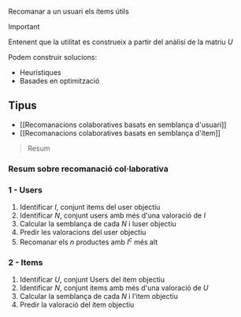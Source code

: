 Recomanar a un usuari els ítems útils

>[!important]
Entenent que la utilitat es construeix a partir del anàlisi de la matriu $U$

Podem construir solucions:
- Heurístiques
- Basades en optimització
## Tipus
- [[Recomanacions colaboratives basats en semblança d'usuari]]
- [[Recomanacions colaboratives basats en semblança d'ítem]]

>Resum

### Resum sobre recomanació col·laborativa

### 1 - Users
1. Identificar $I$, conjunt items del user objectiu
2. Identificar $N$, conjunt users amb més d'una valoració de $I$
3. Calcular la semblança de cada $N$ i luser objectiu
4. Predir les valoracions del user objectiu 
5. Recomanar els $n$ productes amb $I^c$ més alt

### 2 - Items
1. Identificar $U$, conjunt Users del item objectiu
2. Identificar $N$, conjunt items amb més d'una valoració de $U$
3. Calcular la semblança de cada $N$ i l'item objectiu
4. Predir la valoració del ítem objectiu